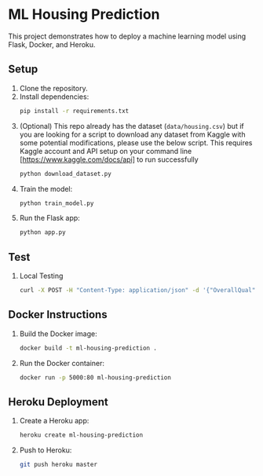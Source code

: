# ML Housing Prediction

This project demonstrates how to deploy a machine learning model using Flask, Docker, and Heroku.

## Setup

1. Clone the repository.
2. Install dependencies:
   ```bash
   pip install -r requirements.txt
   ```
3. (Optional) This repo already has the dataset (`data/housing.csv`) but if you are looking for a script to download any dataset from Kaggle with some potential modifications, please use the below script. This requires Kaggle account and API setup on your command line [https://www.kaggle.com/docs/api] to run successfully
   ```bash
   python download_dataset.py
   ```
4. Train the model:
   ```bash
   python train_model.py
   ```
5. Run the Flask app:
   ```bash
   python app.py
   ```

## Test
1. Local Testing
   ```bash
   curl -X POST -H "Content-Type: application/json" -d '{"OverallQual": 7, "GrLivArea": 1710, "GarageCars": 2, "GarageArea": 548, "TotalBsmtSF": 856, "FullBath": 2, "1stFlrSF": 856, "TotRmsAbvGrd": 8, "YearBuilt": 2003, "YearRemodAdd": 2003}' http://localhost:6000/predict
   ```

## Docker Instructions

1. Build the Docker image:
   ```bash
   docker build -t ml-housing-prediction .
   ```
2. Run the Docker container:
   ```bash
   docker run -p 5000:80 ml-housing-prediction
   ```

## Heroku Deployment

1. Create a Heroku app:
   ```bash
   heroku create ml-housing-prediction
   ```
2. Push to Heroku:
   ```bash
   git push heroku master
   ```
